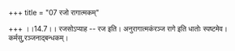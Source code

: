 +++
title = "07 रजो रागात्मकम्"

+++
।।14.7।। रजसोऽप्याह -- रज इति। अनुरागात्मकंरञ्ज रागे इति धातोः स्पष्टमेव।
कर्मसु,रञ्जनाद्बन्धकम्।
